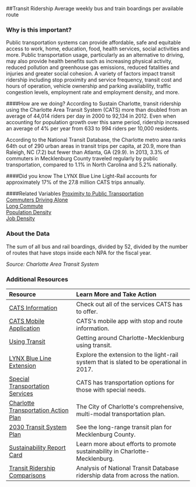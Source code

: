 ##Transit Ridership
Average weekly bus and train boardings per available route

### Why is this important?
Public transportation systems can provide affordable, safe and equitable access to work, home, education, food, health services, social activities and more. Public transportation usage, particularly as an alternative to driving, may also provide health benefits such as increasing physical activity, reduced pollution and greenhouse gas emissions, reduced fatalities and injuries and greater social cohesion. A variety of factors impact transit ridership including stop proximity and service frequency, transit cost and hours of operation, vehicle ownership and parking availability, traffic congestion levels, employment rate and employment density, and more. 
  
####How are we doing?
According to Sustain Charlotte, transit ridership using the Charlotte Area Transit System (CATS) more than doubled from an average of 44,014 riders per day in 2000 to 92,134 in 2012. Even when accounting for population growth over this same period, ridership increased an average of 4% per year from 633 to 994 riders per 10,000 residents. 

According to the National Transit Database, the Charlotte metro area ranks 64th out of 290 urban areas in transit trips per capita, at 20.9, more than Raleigh, NC (7.2) but fewer than Atlanta, GA (29.9). 
In 2013, 3.3% of commuters in Mecklenburg County traveled regularly by public transportation, compared to 1.1% in North Carolina and 5.2% nationally. 

####Did you know
The LYNX Blue Line Light-Rail accounts for approximately 17% of the 27.8 million CATS trips annually.

####Related Variables
<a href="javascript:void(0)" onclick="model.metricId = 'm36'">Proximity to Public Transportation</a>  
<a href="javascript:void(0)" onclick="model.metricId = 'm10'">Commuters Driving Alone</a>  
<a href="javascript:void(0)" onclick="model.metricId = 'm33'">Long Commute</a>  
<a href="javascript:void(0)" onclick="model.metricId = 'm47'">Population Density</a>  
<a href="javascript:void(0)" onclick="model.metricId = 'm75'">Job Density</a>  

### About the Data
The sum of all bus and rail boardings, divided by 52, divided by the number of routes that have stops inside each NPA for the fiscal year.

_Source: Charlotte Area Transit System_

### Additional Resources
|Resource | Learn More and Take Action | 
|:--- | :--- |
|[CATS Information](http://charmeck.org/city/charlotte/cats/Pages/default.aspx)| Check out all of the services CATS has to offer.
|[CATS Mobile Application](http://charmeck.org/CITY/CHARLOTTE/CATS/BUS/Pages/mobileapp.aspx)| CATS's mobile app with stop and route information.
|[Using Transit](http://www.charlottesgotalot.com/getting-around)| Getting around Charlotte-Mecklenburg using transit.
|[LYNX Blue Line Extension](http://charmeck.org/city/charlotte/cats/planning/ble/Pages/default.aspx)| Explore the extension to the light-rail system that is slated to be operational in 2017.
|[Special Transportation Services](http://charmeck.org/city/charlotte/cats/paratransit/Pages/Default.aspx)| CATS has transportation options for those with special needs.
|[Charlotte Transportation Action Plan](http://charmeck.org/city/charlotte/Transportation/PlansProjects/pages/transportation%20action%20plan.aspx) |The City of Charlotte's comprehensive, multi-modal transportation plan.
|[2030 Transit System Plan](http://charmeck.org/city/charlotte/cats/planning/2030Plan/Pages/default.aspx) |See the long-range transit plan for Mecklenburg County.
|[Sustainability Report Card](http://www.sustaincharlotte.org/reportcard2014) |Learn more about efforts to promote sustainability in Charlotte-Mecklenburg.
|[Transit Ridership Comparisons](http://fivethirtyeight.com/datalab/how-your-citys-public-transit-stacks-up/) |Analysis of National Transit Database ridership data from across the nation.
